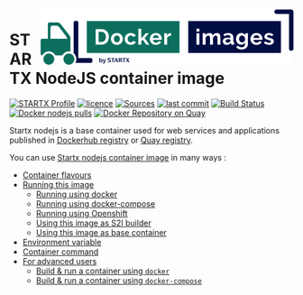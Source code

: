 <img align="right" src="https://raw.githubusercontent.com/startxfr/docker-images/master/travis/logo-small.svg?sanitize=true">

# STARTX NodeJS container image

[![STARTX Profile](https://img.shields.io/badge/provider-startx-green.svg)](https://github.com/startxfr) [![licence](https://img.shields.io/github/license/startxfr/docker-images.svg)](https://github.com/startxfr/docker-images) [![Sources](https://img.shields.io/badge/startx-docker--images-blue.svg)](https://github.com/startxfr/docker-images/tree/master/Services/nodejs/)
[![last commit](https://img.shields.io/github/last-commit/startxfr/docker-images.svg)](https://github.com/startxfr/docker-images) [![Build Status](https://travis-ci.org/startxfr/docker-images.svg?branch=master)](https://travis-ci.org/startxfr/docker-images) [![Docker nodejs pulls](https://img.shields.io/docker/pulls/startx/sv-nodejs)](https://hub.docker.com/r/startx/sv-nodejs) [![Docker Repository on Quay](https://quay.io/repository/startx/nodejs/status "Docker Repository on Quay")](https://quay.io/repository/startx/nodejs)

Startx nodejs is a base container used for web services and applications published in
[Dockerhub registry](https://hub.docker.com/u/startx) or [Quay registry](https://quay.io/startx).

You can use [Startx nodejs container image](https://docker-images.readthedocs.io/en/latest/Services/nodejs/) in many ways :

- [Container flavours](https://docker-images.readthedocs.io/en/latest/Services/nodejs/#container-flavours)
- [Running this image](https://docker-images.readthedocs.io/en/latest/Services/nodejs/#running-this-image)
  - [Running using docker](https://docker-images.readthedocs.io/en/latest/Services/nodejs/#running-using-docker)
  - [Running using docker-compose](https://docker-images.readthedocs.io/en/latest/Services/nodejs/#running-using-docker-compose)
  - [Running using Openshift](https://docker-images.readthedocs.io/en/latest/Services/nodejs/#running-using-openshift)
  - [Using this image as S2I builder](https://docker-images.readthedocs.io/en/latest/Services/nodejs/#using-this-image-as-s2i-builder)
  - [Using this image as base container](https://docker-images.readthedocs.io/en/latest/Services/nodejs/#using-this-image-as-base-container)
- [Environment variable](https://docker-images.readthedocs.io/en/latest/Services/nodejs/#environment-variable)
- [Container command](https://docker-images.readthedocs.io/en/latest/Services/nodejs/#container-command)
- [For advanced users](https://docker-images.readthedocs.io/en/latest/Services/nodejs/#for-advanced-users)
  - [Build & run a container using `docker`](https://docker-images.readthedocs.io/en/latest/Services/nodejs/#build--run-a-container-using-docker)
  - [Build & run a container using `docker-compose`](https://docker-images.readthedocs.io/en/latest/Services/nodejs/#build--run-a-container-using-docker-compose)

